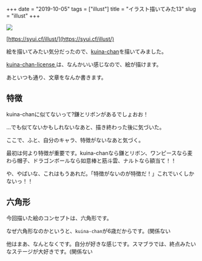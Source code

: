 +++
date = "2019-10-05"
tags = ["illust"]
title = "イラスト描いてみた13"
slug = "illust"
+++

![](https://syui.cf/img/kuina_01_04.png)

[https://syui.cf/illust/](https://syui.cf/illust/)

絵を描いてみたい気分だったので、[kuina-chan](http://kuina.ch/)を描いてみました。

[kuina-chan-license ](http://kuina.ch/others/license)は、なんかいい感じなので、絵が描けます。

あといつも通り、文章をなんか書きます。

## 特徴

kuina-chanに似てないって?鎌とリボンがあるでしょおお！

...でも似てないかもしれないなあと、描き終わった後に気づいた。

ここで、ふと、自分のキャラ、特徴がないなあと気づく。

最初は何より特徴が重要です。kuina-chanなら鎌とリボン、ワンピースなら麦わら帽子、ドラゴンボールなら如意棒と筋斗雲、ナルトなら額当て！！

や、やばいな、これはもうあれだ。「特徴がないのが特徴だ！」これでいくしかないっ！！

## 六角形

今回描いた絵のコンセプトは、六角形です。

なぜ六角形なのかというと、`kuina-chan`が6歳だからです。(関係ない

他はまあ、なんとなくです。自分が好きな感じです。スマブラでは、終点みたいなステージが大好きです。(関係ない

